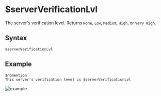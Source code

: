 # $serverVerificationLvl
The server's verification level. Returns `None`, `Low`, `Medium`, `High`, or `Very High`.

## Syntax
```
$serverVerificationLvl
```

## Example
```
$nomention
This server's verification level is $serverVerificationLvl
```

![example](https://user-images.githubusercontent.com/69215413/125875715-8de31a59-5033-42d0-9446-5c08eb65fc22.png)
